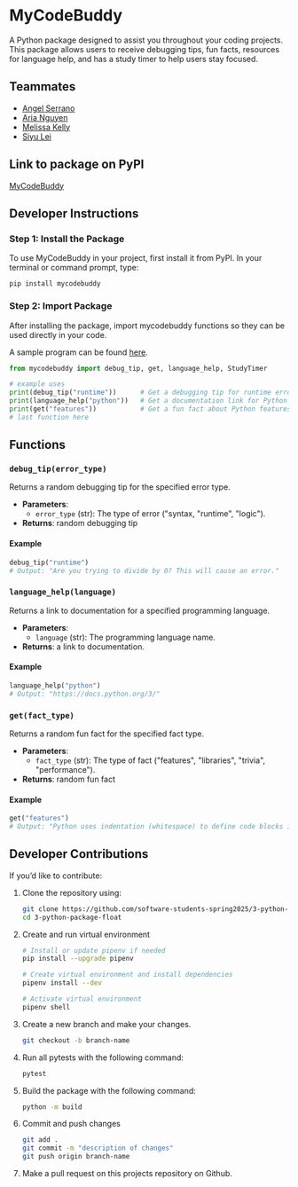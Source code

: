 # MyCodeBuddy

A Python package designed to assist you throughout your coding projects. This package allows users to receive debugging tips, fun facts, resources for language help, and has a study timer to help users stay focused.

## Teammates

- [Angel Serrano](https://github.com/a-ngels)
- [Aria Nguyen](https://github.com/ariangn)
- [Melissa Kelly](https://github.com/melissalkelly)
- [Siyu Lei](https://github.com/em815)

## Link to package on PyPI
[MyCodeBuddy](https://pypi.org/)

## Developer Instructions

### Step 1: Install the Package
To use MyCodeBuddy in your project, first install it from PyPI. In your terminal or command prompt, type:
```
pip install mycodebuddy
```

### Step 2: Import Package
After installing the package, import mycodebuddy functions so they can be used directly in your code.

A sample program can be found [here](https://github.com/software-students-spring2025/3-python-package-float/blob/main/src/mycodebuddyproject/example.py).

```python
from mycodebuddy import debug_tip, get, language_help, StudyTimer

# example uses
print(debug_tip("runtime"))      # Get a debugging tip for runtime errors
print(language_help("python"))   # Get a documentation link for Python
print(get("features"))           # Get a fun fact about Python features
# last function here
```

## Functions

### `debug_tip(error_type)`
Returns a random debugging tip for the specified error type.
- **Parameters**:
   - `error_type` (str): The type of error ("syntax, "runtime", "logic").
- **Returns**: random debugging tip

#### Example
```python
debug_tip("runtime")
# Output: "Are you trying to divide by 0? This will cause an error."
```

### `language_help(language)`
Returns a link to documentation for a specified programming language.
- **Parameters**:
   - `language` (str): The programming language name.
- **Returns**: a link to documentation.

#### Example
```python
language_help("python")
# Output: "https://docs.python.org/3/"
```

### `get(fact_type)`
Returns a random fun fact for the specified fact type.
- **Parameters**:
   - `fact_type` (str): The type of fact ("features", "libraries", "trivia", "performance").
- **Returns**: random fun fact

#### Example 
```python
get("features")
# Output: "Python uses indentation (whitespace) to define code blocks instead of braces {}."
```

## Developer Contributions

If you’d like to contribute:

1. Clone the repository using:
   ```bash
   git clone https://github.com/software-students-spring2025/3-python-package-float.git
   cd 3-python-package-float
   ```
2. Create and run virtual environment
   ```bash
   # Install or update pipenv if needed
   pip install --upgrade pipenv

   # Create virtual environment and install dependencies
   pipenv install --dev

   # Activate virtual environment
   pipenv shell
   ```
3. Create a new branch and make your changes.
   ```bash
   git checkout -b branch-name
   ```

4. Run all pytests with the following command:
   ```bash
   pytest
   ```

5. Build the package with the following command:
   ```bash
   python -m build
   ```

6. Commit and push changes
   ```bash
   git add .
   git commit -m "description of changes"
   git push origin branch-name
   ```

7. Make a pull request on this projects repository on Github.
